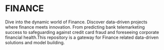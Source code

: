 # FINANCE
Dive into the dynamic world of Finance. Discover data-driven projects where finance meets innovation. From predicting bank telemarketing success to safeguarding against credit card fraud and foreseeing corporate financial health.This repository is a gateway for Finance related data-driven solutions and model building.  
